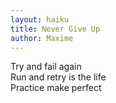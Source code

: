 ```yaml
---
layout: haiku
title: Never Give Up
author: Maxime
---
```


Try and fail again  
Run and retry is the life  
Practice make perfect  
